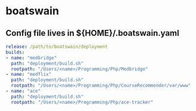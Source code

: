# boatswain

## Config file lives in ${HOME}/.boatswain.yaml

```yaml
release: /path/to/boatswain/deployment
builds:
- name: "medbridge"
  path: "deployment/build.sh"
  rootpath: "/Users/<name>/Programming/Php/Medbridge"
- name: "medflix"
  path: "deployment/build.sh"
  rootpath: "/Users/<name>/Programming/Php/CourseRecommender/var/www"
- name: "ace"
  path: "deployment/build.sh"
  rootpath: "/Users/<name>/Programming/Php/ace-tracker"
```

